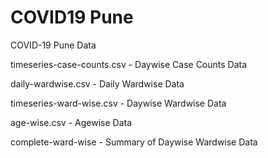# COVID19 Pune 

COVID-19 Pune Data

timeseries-case-counts.csv - Daywise Case Counts Data

daily-wardwise.csv - Daily Wardwise Data

timeseries-ward-wise.csv - Daywise Wardwise Data

age-wise.csv - Agewise Data

complete-ward-wise - Summary of Daywise Wardwise Data

